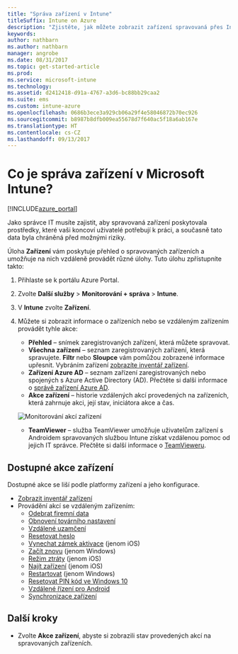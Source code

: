 ```yaml
---
title: "Správa zařízení v Intune"
titleSuffix: Intune on Azure
description: "Zjistěte, jak můžete zobrazit zařízení spravovaná přes Intune a provádět s nimi různé operace."
keywords: 
author: nathbarn
ms.author: nathbarn
manager: angrobe
ms.date: 08/31/2017
ms.topic: get-started-article
ms.prod: 
ms.service: microsoft-intune
ms.technology: 
ms.assetid: d2412418-d91a-4767-a3d6-bc88bb29caa2
ms.suite: ems
ms.custom: intune-azure
ms.openlocfilehash: 0686b3ece3a929cb06a29f4e58046872b70ec926
ms.sourcegitcommit: b8987b8dfb009ea55678d7f640ac5f18a6ab167e
ms.translationtype: HT
ms.contentlocale: cs-CZ
ms.lasthandoff: 09/13/2017
---
```

# <a name="what-is-microsoft-intune-device-management"></a>Co je správa zařízení v Microsoft Intune?


[!INCLUDE[azure_portal](./includes/azure_portal.md)]

Jako správce IT musíte zajistit, aby spravovaná zařízení poskytovala prostředky, které vaši koncoví uživatelé potřebují k práci, a současně tato data byla chráněná před možnými riziky.

Úloha **Zařízení** vám poskytuje přehled o spravovaných zařízeních a umožňuje na nich vzdáleně provádět různé úlohy. Tuto úlohu zpřístupníte takto:

1. Přihlaste se k portálu Azure Portal.
2. Zvolte **Další služby** > **Monitorování + správa** > **Intune**.
3. V **Intune** zvolte **Zařízení**.
4. Můžete si zobrazit informace o zařízeních nebo se vzdáleným zařízením provádět tyhle akce:
    - **Přehled** – snímek zaregistrovaných zařízení, která můžete spravovat.
    - **Všechna zařízení** – seznam zaregistrovaných zařízení, která spravujete. **Filtr** nebo **Sloupce** vám pomůžou zobrazené informace upřesnit. Vybráním zařízení [zobrazíte inventář zařízení](device-inventory.md).
    - **Zařízení Azure AD** – seznam zařízení zaregistrovaných nebo spojených s Azure Active Directory (AD). Přečtěte si další informace o [správě zařízení Azure AD](https://docs.microsoft.com/azure/active-directory/device-management-introduction).
    - **Akce zařízení** – historie vzdálených akcí provedených na zařízeních, která zahrnuje akci, její stav, iniciátora akce a čas.

    ![Monitorování akcí zařízení](./media/monitor-device-actions.png)

    - **TeamViewer** – služba TeamViewer umožňuje uživatelům zařízení s Androidem spravovaných službou Intune získat vzdálenou pomoc od jejich IT správce. Přečtěte si další informace o [TeamVieweru](device-profile-android-teamviewer.md).

## <a name="available-device-actions"></a>Dostupné akce zařízení
Dostupné akce se liší podle platformy zařízení a jeho konfigurace.

- [Zobrazit inventář zařízení](device-inventory.md)
- Provádění akcí se vzdáleným zařízením:
    - [Odebrat firemní data](devices-wipe.md#remove-company-data)
    - [Obnovení továrního nastavení](devices-wipe.md#factory-reset)
    - [Vzdálené uzamčení](device-remote-lock.md)
    - [Resetovat heslo](device-passcode-reset.md)
    - [Vynechat zámek aktivace](device-activation-lock-bypass.md) (jenom iOS)
    - [Začít znovu](device-fresh-start.md) (jenom Windows)
    - [Režim ztráty](device-lost-mode.md) (jenom iOS)
    - [Najít zařízení](device-locate.md) (jenom iOS)
    - [Restartovat](device-restart.md) (jenom Windows)
    - [Resetovat PIN kód ve Windows 10](device-windows-pin-reset.md)
    - [Vzdálené řízení pro Android](device-profile-android-teamviewer.md)
    - [Synchronizace zařízení](device-sync.md)


## <a name="next-steps"></a>Další kroky

- Zvolte **Akce zařízení**, abyste si zobrazili stav provedených akcí na spravovaných zařízeních.
